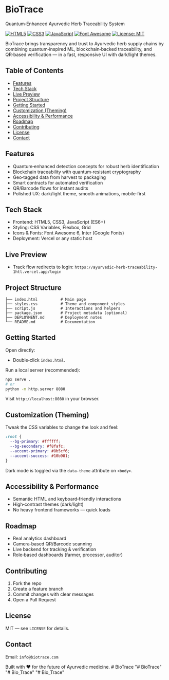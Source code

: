 # BioTrace

Quantum‑Enhanced Ayurvedic Herb Traceability System

[![HTML5](https://img.shields.io/badge/HTML5-E34F26?logo=html5&logoColor=white)](https://developer.mozilla.org/en-US/docs/Web/HTML)
[![CSS3](https://img.shields.io/badge/CSS3-1572B6?logo=css3&logoColor=white)](https://developer.mozilla.org/en-US/docs/Web/CSS)
[![JavaScript](https://img.shields.io/badge/JavaScript-ES6+-F7DF1E?logo=javascript&logoColor=black)](https://developer.mozilla.org/en-US/docs/Web/JavaScript)
[![Font Awesome](https://img.shields.io/badge/Icons-Font%20Awesome-538DD7?logo=fontawesome&logoColor=white)](https://fontawesome.com)
[![License: MIT](https://img.shields.io/badge/License-MIT-green.svg)](LICENSE)

BioTrace brings transparency and trust to Ayurvedic herb supply chains by combining quantum‑inspired ML, blockchain‑backed traceability, and QR‑based verification — in a fast, responsive UI with dark/light themes.

## Table of Contents

- [Features](#features)
- [Tech Stack](#tech-stack)
- [Live Preview](#live-preview)
- [Project Structure](#project-structure)
- [Getting Started](#getting-started)
- [Customization (Theming)](#customization-theming)
- [Accessibility & Performance](#accessibility--performance)
- [Roadmap](#roadmap)
- [Contributing](#contributing)
- [License](#license)
- [Contact](#contact)

## Features

- Quantum‑enhanced detection concepts for robust herb identification
- Blockchain traceability with quantum‑resistant cryptography
- Geo‑tagged data from harvest to packaging
- Smart contracts for automated verification
- QR/Barcode flows for instant audits
- Polished UX: dark/light theme, smooth animations, mobile‑first

## Tech Stack

- Frontend: HTML5, CSS3, JavaScript (ES6+)
- Styling: CSS Variables, Flexbox, Grid
- Icons & Fonts: Font Awesome 6, Inter (Google Fonts)
- Deployment: Vercel or any static host

## Live Preview

- Track flow redirects to login: `https://ayurvedic-herb-traceability-1htl.vercel.app/login`

## Project Structure

```
├── index.html          # Main page
├── styles.css          # Theme and component styles
├── script.js           # Interactions and helpers
├── package.json        # Project metadata (optional)
├── DEPLOYMENT.md       # Deployment notes
└── README.md           # Documentation
```

## Getting Started

Open directly:
- Double‑click `index.html`.

Run a local server (recommended):
```bash
npx serve .
# or
python -m http.server 8080
```
Visit `http://localhost:8080` in your browser.

## Customization (Theming)

Tweak the CSS variables to change the look and feel:

```css
:root {
  --bg-primary: #ffffff;
  --bg-secondary: #f8fafc;
  --accent-primary: #8b5cf6;
  --accent-success: #10b981;
}
```
Dark mode is toggled via the `data-theme` attribute on `<body>`.

## Accessibility & Performance

- Semantic HTML and keyboard‑friendly interactions
- High‑contrast themes (dark/light)
- No heavy frontend frameworks — quick loads

## Roadmap

- Real analytics dashboard
- Camera‑based QR/Barcode scanning
- Live backend for tracking & verification
- Role‑based dashboards (farmer, processor, auditor)

## Contributing

1. Fork the repo
2. Create a feature branch
3. Commit changes with clear messages
4. Open a Pull Request

## License

MIT — see `LICENSE` for details.

## Contact

Email: `info@biotrace.com`

Built with ❤️ for the future of Ayurvedic medicine.
#   B i o T r a c e 
 
 "# BioTrace" 
"# Bio_Trace" 
"# Bio_Trace" 

